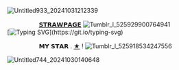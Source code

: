 ![Untitled933_20241031212339](https://github.com/user-attachments/assets/4cf4ea98-5d98-4d41-b806-89399178ce2f)

　　　 　　[𝗦𝗧𝗥𝗔𝗪𝗣𝗔𝗚𝗘](https://sirmeggle.straw.page) ![Tumblr_l_525929900764941](https://github.com/user-attachments/assets/6984bc23-9731-45a8-baea-b022190f60e4) 
　　　     ‎‎ 
[![Typing SVG](https://readme-typing-svg.demolab.com?font=Red+Hat+Text&size=25&pause=1000&color=B5B9AA&background=FFFFB800&center=true&width=435&lines=OH%2C+I+MISS+WHEN+WE+FIRST+MET%2C+;HE+DIDN'T+KNOW+ME+YET.)](https://git.io/typing-svg)

　　　 　　𝗠𝗬 𝗦𝗧𝗔𝗥 . [★](https://github.com/A-HUMANS-TOUCH) ! ![Tumblr_l_525918534247556](https://github.com/user-attachments/assets/2e9953a3-152b-4e20-b8f9-f06d1a08fd23)

![Untitled744_20241030140648](https://github.com/user-attachments/assets/c7d5a8dd-9577-4ca5-a29c-6d3ca9cdee77)
